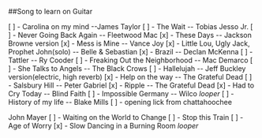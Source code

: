 ##Song to learn on Guitar

[ ] - Carolina on my mind --James Taylor
[ ] - The Wait -- Tobias Jesso Jr.
[ ] - Never Going Back Again -- Fleetwood Mac
[x] - These Days -- Jackson Browne version
[x] - Mess is Mine -- Vance Joy
[x] - Little Lou, Ugly Jack, Prophet John(solo) -- Belle & Sebastian
[x] - Brazil -- Declan McKenna
[ ] - Tattler -- Ry Cooder
[ ] - Freaking Out the Neighborhood -- Mac Demarco
[ ] - She Talks to Angels -- The Black Crows
[ ] - Hallelujah -- Jeff Buckley version(electric, high reverb)
[x] - Help on the way -- The Grateful Dead
[ ] - Salsbury Hill -- Peter Gabriel
[x] - Ripple -- The Grateful Dead
[x] - Had to Cry Today -- Blind Faith
[ ] - Impossible Germany -- Wilco *looper*
[ ] - History of my life -- Blake Mills
[ ] - opening lick from chattahoochee

John Mayer
[ ] - Waiting on the World to Change
[ ] - Stop this Train
[ ] - Age of Worry
[x] - Slow Dancing in a Burning Room *looper*
